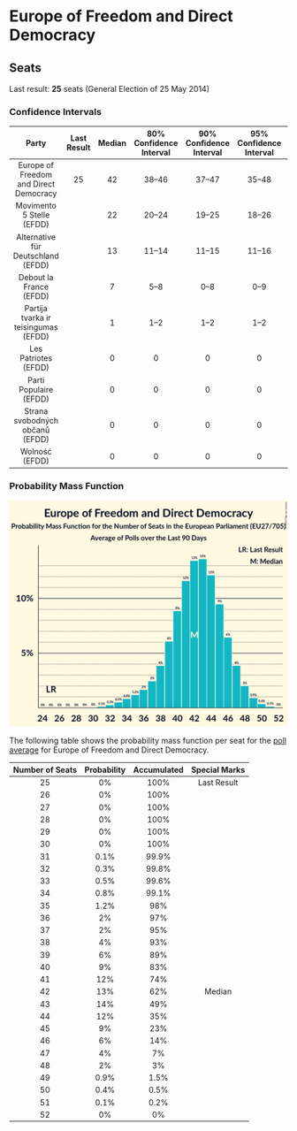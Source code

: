 # Europe of Freedom and Direct Democracy

## Seats

Last result: **25** seats (General Election of 25 May 2014)

### Confidence Intervals

| Party | Last Result | Median | 80% Confidence Interval | 90% Confidence Interval | 95% Confidence Interval | 99% Confidence Interval |
|:-----:|:-----------:|:------:|:-----------------------:|:-----------------------:|:-----------------------:|:-----------------------:|
| Europe of Freedom and Direct Democracy | 25 | 42 | 38–46 | 37–47 | 35–48 | 33–50 |
| Movimento 5 Stelle (EFDD) | | 22 | 20–24 | 19–25 | 18–26 | 17–27 |
| Alternative für Deutschland (EFDD) | | 13 | 11–14 | 11–15 | 11–16 | 10–16 |
| Debout la France (EFDD) | | 7 | 5–8 | 0–8 | 0–9 | 0–9 |
| Partija tvarka ir teisingumas (EFDD) | | 1 | 1–2 | 1–2 | 1–2 | 1–2 |
| Les Patriotes (EFDD) | | 0 | 0 | 0 | 0 | 0 |
| Parti Populaire (EFDD) | | 0 | 0 | 0 | 0 | 0 |
| Strana svobodných občanů (EFDD) | | 0 | 0 | 0 | 0 | 0 |
| Wolność (EFDD) | | 0 | 0 | 0 | 0 | 0 |

### Probability Mass Function

![Graph with seats probability mass function not yet produced](average-seats-pmf-europeoffreedomanddirectdemocracy.png "Seats Probability Mass Function")

The following table shows the probability mass function per seat for the [poll average](average.html) for Europe of Freedom and Direct Democracy.

| Number of Seats | Probability | Accumulated | Special Marks |
|:---------------:|:-----------:|:-----------:|:-------------:|
| 25 | 0% | 100% | Last Result |
| 26 | 0% | 100% |  |
| 27 | 0% | 100% |  |
| 28 | 0% | 100% |  |
| 29 | 0% | 100% |  |
| 30 | 0% | 100% |  |
| 31 | 0.1% | 99.9% |  |
| 32 | 0.3% | 99.8% |  |
| 33 | 0.5% | 99.6% |  |
| 34 | 0.8% | 99.1% |  |
| 35 | 1.2% | 98% |  |
| 36 | 2% | 97% |  |
| 37 | 2% | 95% |  |
| 38 | 4% | 93% |  |
| 39 | 6% | 89% |  |
| 40 | 9% | 83% |  |
| 41 | 12% | 74% |  |
| 42 | 13% | 62% | Median |
| 43 | 14% | 49% |  |
| 44 | 12% | 35% |  |
| 45 | 9% | 23% |  |
| 46 | 6% | 14% |  |
| 47 | 4% | 7% |  |
| 48 | 2% | 3% |  |
| 49 | 0.9% | 1.5% |  |
| 50 | 0.4% | 0.5% |  |
| 51 | 0.1% | 0.2% |  |
| 52 | 0% | 0% |  |


